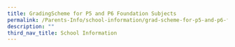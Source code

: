```yaml
---
title: GradingScheme for P5 and P6 Foundation Subjects
permalink: /Parents-Info/school-information/grad-scheme-for-p5-and-p6-foundation-subjects/
description: ""
third_nav_title: School Information
---
```


